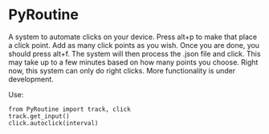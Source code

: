 # PyRoutine
A system to automate clicks on your device. Press alt+p to make that place a click point. Add as many
click points as you wish. Once you are done, you should press alt+f. The system will then process the .json file and click. This may take up to a few minutes based on how many points you choose.
Right now, this system can only do right clicks. More functionality is under development.

Use:
```
from PyRoutine import track, click
track.get_input()
click.autoclick(interval)
```
